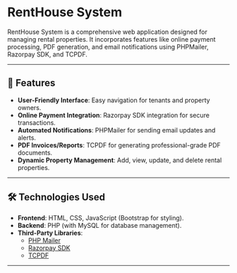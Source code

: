 # RentHouse System  

RentHouse System is a comprehensive web application designed for managing rental properties. It incorporates features like online payment processing, PDF generation, and email notifications using PHPMailer, Razorpay SDK, and TCPDF.  

---

## 🚀 Features  

- **User-Friendly Interface**: Easy navigation for tenants and property owners.  
- **Online Payment Integration**: Razorpay SDK integration for secure transactions.  
- **Automated Notifications**: PHPMailer for sending email updates and alerts.  
- **PDF Invoices/Reports**: TCPDF for generating professional-grade PDF documents.  
- **Dynamic Property Management**: Add, view, update, and delete rental properties.  

---

## 🛠️ Technologies Used  

- **Frontend**: HTML, CSS, JavaScript (Bootstrap for styling).  
- **Backend**: PHP (with MySQL for database management).  
- **Third-Party Libraries**:  
  - [PHP Mailer](https://github.com/PHPMailer/PHPMailer)  
  - [Razorpay SDK](https://razorpay.com/docs/api/)  
  - [TCPDF](https://tcpdf.org/)  

--- 

